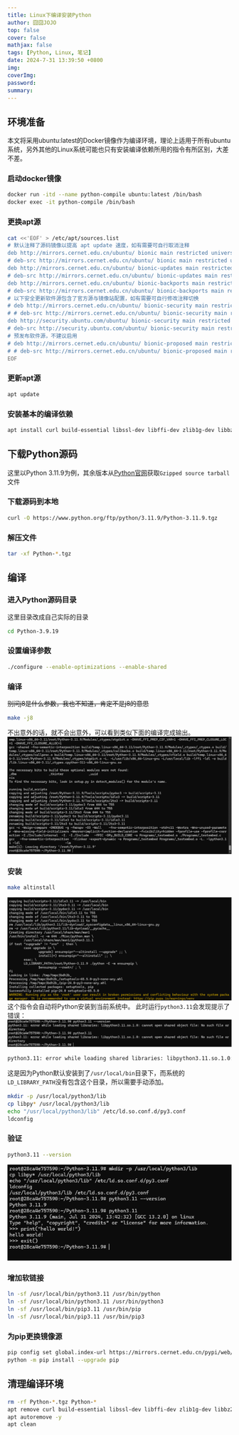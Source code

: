 ```yaml
---
title: Linux下编译安装Python
author: 囧囧JOJO
top: false
cover: false
mathjax: false
tags: [Python, Linux, 笔记]
date: 2024-7-31 13:39:50 +0800
img:
coverImg:
password:
summary:
---
```



## 环境准备
本文将采用ubuntu:latest的Docker镜像作为编译环境，理论上适用于所有ubuntu系统，另外其他的Linux系统可能也只有安装编译依赖所用的指令有所区别，大差不差。

### 启动docker镜像

```bash
docker run -itd --name python-compile ubuntu:latest /bin/bash
docker exec -it python-compile /bin/bash
```

### 更换apt源
```bash
cat <<'EOF' > /etc/apt/sources.list
# 默认注释了源码镜像以提高 apt update 速度，如有需要可自行取消注释
deb http://mirrors.cernet.edu.cn/ubuntu/ bionic main restricted universe multiverse
# deb-src http://mirrors.cernet.edu.cn/ubuntu/ bionic main restricted universe multiverse
deb http://mirrors.cernet.edu.cn/ubuntu/ bionic-updates main restricted universe multiverse
# deb-src http://mirrors.cernet.edu.cn/ubuntu/ bionic-updates main restricted universe multiverse
deb http://mirrors.cernet.edu.cn/ubuntu/ bionic-backports main restricted universe multiverse
# deb-src http://mirrors.cernet.edu.cn/ubuntu/ bionic-backports main restricted universe multiverse
# 以下安全更新软件源包含了官方源与镜像站配置，如有需要可自行修改注释切换
# deb http://mirrors.cernet.edu.cn/ubuntu/ bionic-security main restricted universe multiverse
# # deb-src http://mirrors.cernet.edu.cn/ubuntu/ bionic-security main restricted universe multiverse
deb http://security.ubuntu.com/ubuntu/ bionic-security main restricted universe multiverse
# deb-src http://security.ubuntu.com/ubuntu/ bionic-security main restricted universe multiverse
# 预发布软件源，不建议启用
# deb http://mirrors.cernet.edu.cn/ubuntu/ bionic-proposed main restricted universe multiverse
# # deb-src http://mirrors.cernet.edu.cn/ubuntu/ bionic-proposed main restricted universe multiverse
EOF
```

### 更新apt源
```bash
apt update
```

### 安装基本的编译依赖
```bash
apt install curl build-essential libssl-dev libffi-dev zlib1g-dev libbz2-dev libreadline-dev libsqlite3-dev libncursesw5-dev libgdbm-dev libnss3-dev liblzma-dev -y
```

## 下载Python源码
这里以Python 3.11.9为例，其余版本从[Python官网](https://www.python.org/downloads/)获取`Gzipped source tarball`文件
### 下载源码到本地
```bash
curl -O https://www.python.org/ftp/python/3.11.9/Python-3.11.9.tgz
```

### 解压文件
```bash
tar -xf Python-*.tgz
```

## 编译
### 进入Python源码目录
这里目录改成自己实际的目录
```bash
cd Python-3.9.19
```

### 设置编译参数
```bash
./configure --enable-optimizations --enable-shared
```

### 编译
~~别问j8是什么参数，我也不知道，肯定不是j8的意思~~
```bash
make -j8
```
不出意外的话，就不会出意外，可以看到类似下面的编译完成输出。
![img.png](./../assets/images/2024-07-31-G2LeZFNT8t/img.png)

### 安装
```bash
make altinstall
```
![Clip_2024-07-31_13-58-10.png](./../assets/images/2024-07-31-G2LeZFNT8t/Clip_2024-07-31_13-58-10.png)
这个指令会自动将Python安装到当前系统中。
此时运行`python3.11`会发现提示了错误：
![Clip_2024-07-31_14-10-02.png](./../assets/images/2024-07-31-G2LeZFNT8t/Clip_2024-07-31_14-10-02.png)
```bash
python3.11: error while loading shared libraries: libpython3.11.so.1.0: cannot open shared object file: No such file or directory
```
这是因为Python默认安装到了`/usr/local/bin`目录下，而系统的`LD_LIBRARY_PATH`没有包含这个目录，所以需要手动添加。

```bash
mkdir -p /usr/local/python3/lib
cp libpy* /usr/local/python3/lib
echo "/usr/local/python3/lib" /etc/ld.so.conf.d/py3.conf
ldconfig
```

### 验证
```bash
python3.11 --version
```
![img.png](./../assets/images/2024-07-31-G2LeZFNT8t/Clip_2024-07-31_14-15-53.png)

### 增加软链接
```bash
ln -sf /usr/local/bin/python3.11 /usr/bin/python
ln -sf /usr/local/bin/python3.11 /usr/bin/python3
ln -sf /usr/local/bin/pip3.11 /usr/bin/pip
ln -sf /usr/local/bin/pip3.11 /usr/bin/pip3
```

### 为pip更换镜像源
```bash
pip config set global.index-url https://mirrors.cernet.edu.cn/pypi/web/simple
python -m pip install --upgrade pip
```


## 清理编译环境
```bash
rm -rf Python-*.tgz Python-*
apt remove curl build-essential libssl-dev libffi-dev zlib1g-dev libbz2-dev libreadline-dev libsqlite3-dev libncursesw5-dev libgdbm-dev libnss3-dev liblzma-dev -y
apt autoremove -y
apt clean
```